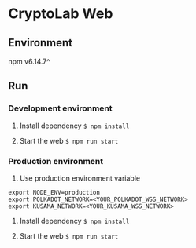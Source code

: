 # CryptoLab Web

## Environment

npm v6.14.7^

## Run

### Development environment

1. Install dependency
   `$ npm install`

1. Start the web
   `$ npm run start`

### Production environment

1. Use production environment variable

```
export NODE_ENV=production
export POLKADOT_NETWORK=<YOUR_POLKADOT_WSS_NETWORK>
export KUSAMA_NETWORK=<YOUR_KUSAMA_WSS_NETWORK>
```

1. Install dependency
   `$ npm install`

1. Start the web
   `$ npm run start`
